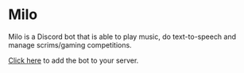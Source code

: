 # Milo

Milo is a Discord bot that is able to play music, do text-to-speech and manage scrims/gaming competitions.

[Click here](https://discord.com/oauth2/authorize?client_id=1304835295296098395) to add the bot to your server.
